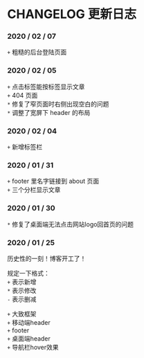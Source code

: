 # CHANGELOG 更新日志

### 2020 / 02 / 07

`+` 粗糙的后台登陆页面

### 2020 / 02 / 05

`+` 点击标签能按标签显示文章<br />
`+` 404 页面<br />
`*` 修复了窄页面时右侧出现空白的问题<br />
`*` 调整了宽屏下 header 的布局

### 2020 / 02 / 04

`+` 新增标签栏

### 2020 / 01 / 31

`+` footer 里名字链接到 about 页面<br />
`+` 三个分栏显示文章

### 2020 / 01 / 30

`*` 修复了桌面端无法点击网站logo回首页的问题

### 2020 / 01 / 25

历史性的一刻！博客开工了！

规定一下格式：<br />
`+` 表示新增<br />
`*` 表示修改<br />
`-` 表示删减

`+` 大致框架<br />
`+` 移动端header<br />
`+` footer<br />
`+` 桌面端header<br />
`+` 导航栏hover效果
